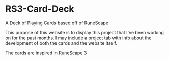 # RS3-Card-Deck
A Deck of Playing Cards based off of RuneScape

This purpose of this website is to display this project that I've been working on for the past months.
I may include a project tab with info about the development of both the cards and the website itself.

The cards are inspired in RuneScape 3
